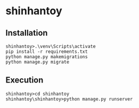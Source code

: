 # shinhantoy

## Installation 
```
shinhantoy>.\venv\Scripts\activate
pip install -r requirements.txt
python manage.py makemigrations
python manage.py migrate
```
## Execution
```
shinhantoy>cd shinhantoy
shinhantoy\shinhantoy>python manage.py runserver
```

